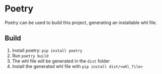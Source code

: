# Poetry

Poetry can be used to build this project, generating an installable whl file.

## Build

1. Install poetry: `pip install poetry`
2. Run `poetry build`
3. The whl file will be generated in the `dist` folder
4. Install the generated whl file with `pip install dist/<whl_file>`